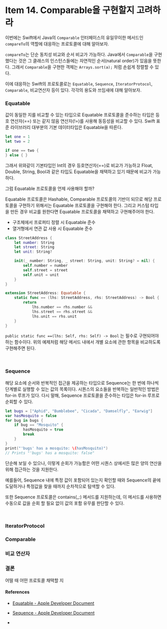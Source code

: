 # Item 14. Comparable을 구현할지 고려하라

이번에는 Swift에서 Java의 `Comparable` 인터페이스의 유일무이한 메서드인 `compareTo`의 역할에 대응하는 프로토콜에 대해 알아보자.

`compareTo`는 단순 동치성 비교와 순서 비교가 가능하다. Java에서 `Comparable`을 구현했다는 것은 그 클래스의 인스턴스들에는 자연적인 순서(natural order)가 있음을 뜻한다. 그래서 `Comparable`을 구현한 객체는 `Arrays.sort(a);` 처럼 손쉽게 정렬할 수 있다. 

이에 대응하는 Swift의 프로토콜로는 `Equatable`, `Sequence`, `IteratorProtocol`, `Comparable`, 비교연산자 등이 있다. 각각의 용도와 쓰임새에 대해 알아보자.

### Equatable

값이 동일한 지를 비교할 수 있는 타입으로 Equatable 프로토콜을 준수하는 타입은 등호 연산자(==) 또는 같지 않음 연산자(!=)를 사용해 동등성을 비교할 수 있다. Swift 표준 라이브러리 대부분의 기본 데이터타입은 Equatable을 따른다.

``` swift
let one = 1
let two = 2

if one == two {
} else { }
```

그래서 위와같이 기본타입인 Int의 경우 등호연산자(==)로 비교가 가능하고 Float, Double, String, Bool과 같은 타입도 Equatable을 채택하고 있기 때문에 비교가 가능하다.

그럼 Equatable 프로토콜을 언제 사용해야 할까?

Equatable 프로토콜은 Hashable, Comparable 프로토콜의 기반이 되므로 해당 프로토콜을 구현하기 위해서는 Equatable 프로토콜을 구현해야 한다. 그리고 커스텀 타입을 만든 경우 비교를 원한다면 Equatable 프로토콜을 채택하고 구현해주어야 한다.

- 구조체에서 프로퍼티 정렬 시 Equatable 준수
- 열거형에서 연관 값 사용 시 Equatable 준수 

```swift
class StreetAddress {
    let number: String
    let street: String
    let unit: String?

    init(_ number: String, _ street: String, unit: String? = nil) {
        self.number = number
        self.street = street
        self.unit = unit
    }
}

extension StreetAddress: Equatable {
    static func == (lhs: StreetAddress, rhs: StreetAddress) -> Bool {
        return
            lhs.number == rhs.number &&
            lhs.street == rhs.street &&
            lhs.unit == rhs.unit
    }
}
```

 `public static func ==(lhs: Self, rhs: Self) -> Bool` 는 필수로 구현되어야 하는 함수이다. 위의 예제처럼 해당 메서드 내에서 개별 요소에 관한 항목을 비교하도록 구현해주면 된다.

<br>

### Sequence

해당 요소에 순서와 반복적인 접근을 제공하는 타입으로 Sequence는 한 번에 하나씩 단계별로 실행할 수 있는 값의 목록이다. 시퀀스의 요소들을 반복하는 일반적인 방법은 for-in 루프가 있다. 다시 말해, Sequence 프로토콜을 준수하는 타입은 for-in 루프로 순회할 수 있다.

```swift
let bugs = ["Aphid", "Bumblebee", "Cicada", "Damselfly", "Earwig"]
var hasMosquito = false
for bug in bugs {
    if bug == "Mosquito" {
        hasMosquito = true
        break
    }
}
print("'bugs' has a mosquito: \(hasMosquito)")
// Prints "'bugs' has a mosquito: false"
```

단순해 보일 수 있으나, 이렇게 순회가 가능함은 어떤 시퀀스 상에서든 많은 양의 연산을 위해 접근하는 것을 지원한다. 

예를들어, Sequence 내에 특정 값이 포함되어 있는지 확인할 때와 Sequence의 끝에 도달하거나 특정값을 찾을 때까지 순차적으로 탐색할 수 있다. 

또한 Sequence 프로토콜은 contains(_:) 메서드를 지원하는데, 이 메서드를 사용하면 수동으로 값을 순회 할 필요 없이 값의 포함 유무를 판단할 수 있다.

<br>

### IteratorProtocol



### Comparable



### 비교 연산자



### 결론

어떨 때 어떤 프로토콜 채택할 지



#### References

- [Equatable - Apple Developer Document](https://developer.apple.com/documentation/swift/equatable)

- [Sequence - Apple Developer Document](https://developer.apple.com/documentation/swift/sequence)

- 

  